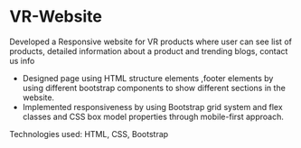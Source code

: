 # VR-Website
Developed a Responsive website for VR products where user can see list of products, detailed information about a product and trending blogs, contact us info

- Designed page using HTML structure elements ,footer elements by using different bootstrap components to show different sections in the website.
- Implemented responsiveness by using Bootstrap grid system and flex classes and CSS box model properties through mobile-first approach.

Technologies used: HTML, CSS, Bootstrap
